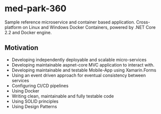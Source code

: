 # med-park-360
Sample reference microservice and container based application. Cross-platform on Linux and Windows Docker Containers, powered by .NET Core 2.2 and Docker engine.

## Motivation

- Developing independently deployable and scalable micro-services
- Developing maintainable aspnet-core MVC application to interact with.
- Developing maintainable and testable Mobile-App using Xamarin.Forms
- Using an event driven approach for eventual consistency between services
- Configuring CI/CD pipelines
- Using Docker
- Writing clean, maintainable and fully testable code
- Using SOLID principles
- Using Design Patterns
